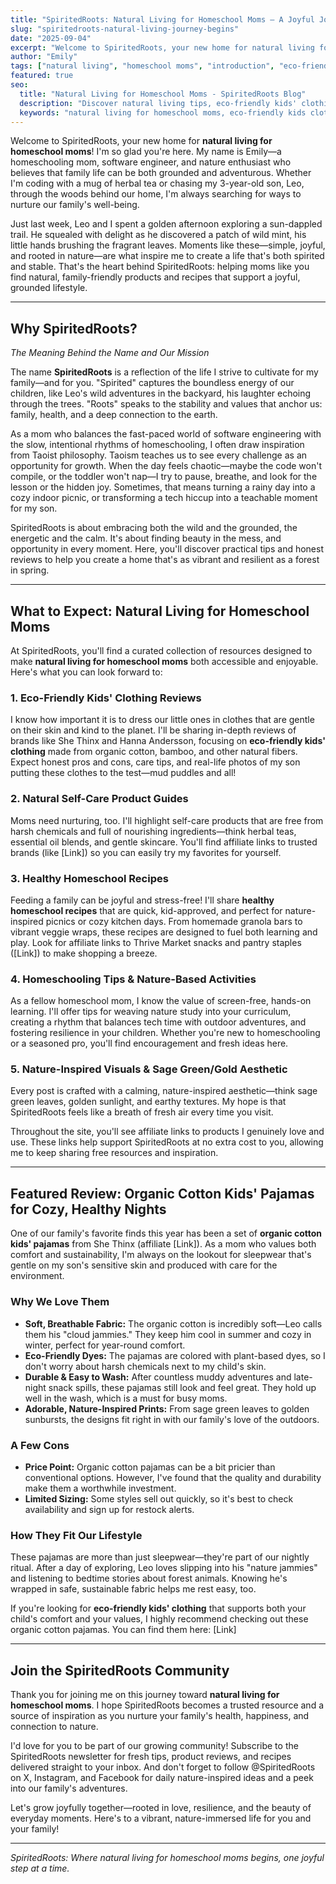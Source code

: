 ```yaml
---
title: "SpiritedRoots: Natural Living for Homeschool Moms – A Joyful Journey Begins"
slug: "spiritedroots-natural-living-journey-begins"
date: "2025-09-04"
excerpt: "Welcome to SpiritedRoots, your new home for natural living for homeschool moms! Join me as we explore eco-friendly products, healthy recipes, and joyful family living rooted in nature."
author: "Emily"
tags: ["natural living", "homeschool moms", "introduction", "eco-friendly", "healthy recipes"]
featured: true
seo:
  title: "Natural Living for Homeschool Moms - SpiritedRoots Blog"
  description: "Discover natural living tips, eco-friendly kids' clothing reviews, healthy homeschool recipes, and nature-based activities for homeschooling families."
  keywords: "natural living for homeschool moms, eco-friendly kids clothing, healthy homeschool recipes, nature-based learning"
---
```


Welcome to SpiritedRoots, your new home for **natural living for homeschool moms**! I'm so glad you're here. My name is Emily—a homeschooling mom, software engineer, and nature enthusiast who believes that family life can be both grounded and adventurous. Whether I'm coding with a mug of herbal tea or chasing my 3-year-old son, Leo, through the woods behind our home, I'm always searching for ways to nurture our family's well-being.

Just last week, Leo and I spent a golden afternoon exploring a sun-dappled trail. He squealed with delight as he discovered a patch of wild mint, his little hands brushing the fragrant leaves. Moments like these—simple, joyful, and rooted in nature—are what inspire me to create a life that's both spirited and stable. That's the heart behind SpiritedRoots: helping moms like you find natural, family-friendly products and recipes that support a joyful, grounded lifestyle.

---

## Why SpiritedRoots?  
*The Meaning Behind the Name and Our Mission*

The name **SpiritedRoots** is a reflection of the life I strive to cultivate for my family—and for you. "Spirited" captures the boundless energy of our children, like Leo's wild adventures in the backyard, his laughter echoing through the trees. "Roots" speaks to the stability and values that anchor us: family, health, and a deep connection to the earth.

As a mom who balances the fast-paced world of software engineering with the slow, intentional rhythms of homeschooling, I often draw inspiration from Taoist philosophy. Taoism teaches us to see every challenge as an opportunity for growth. When the day feels chaotic—maybe the code won't compile, or the toddler won't nap—I try to pause, breathe, and look for the lesson or the hidden joy. Sometimes, that means turning a rainy day into a cozy indoor picnic, or transforming a tech hiccup into a teachable moment for my son.

SpiritedRoots is about embracing both the wild and the grounded, the energetic and the calm. It's about finding beauty in the mess, and opportunity in every moment. Here, you'll discover practical tips and honest reviews to help you create a home that's as vibrant and resilient as a forest in spring.

---

## What to Expect: Natural Living for Homeschool Moms

At SpiritedRoots, you'll find a curated collection of resources designed to make **natural living for homeschool moms** both accessible and enjoyable. Here's what you can look forward to:

### 1. Eco-Friendly Kids' Clothing Reviews  
I know how important it is to dress our little ones in clothes that are gentle on their skin and kind to the planet. I'll be sharing in-depth reviews of brands like She Thinx and Hanna Andersson, focusing on **eco-friendly kids' clothing** made from organic cotton, bamboo, and other natural fibers. Expect honest pros and cons, care tips, and real-life photos of my son putting these clothes to the test—mud puddles and all!

### 2. Natural Self-Care Product Guides  
Moms need nurturing, too. I'll highlight self-care products that are free from harsh chemicals and full of nourishing ingredients—think herbal teas, essential oil blends, and gentle skincare. You'll find affiliate links to trusted brands (like [Link]) so you can easily try my favorites for yourself.

### 3. Healthy Homeschool Recipes  
Feeding a family can be joyful and stress-free! I'll share **healthy homeschool recipes** that are quick, kid-approved, and perfect for nature-inspired picnics or cozy kitchen days. From homemade granola bars to vibrant veggie wraps, these recipes are designed to fuel both learning and play. Look for affiliate links to Thrive Market snacks and pantry staples ([Link]) to make shopping a breeze.

### 4. Homeschooling Tips & Nature-Based Activities  
As a fellow homeschool mom, I know the value of screen-free, hands-on learning. I'll offer tips for weaving nature study into your curriculum, creating a rhythm that balances tech time with outdoor adventures, and fostering resilience in your children. Whether you're new to homeschooling or a seasoned pro, you'll find encouragement and fresh ideas here.

### 5. Nature-Inspired Visuals & Sage Green/Gold Aesthetic  
Every post is crafted with a calming, nature-inspired aesthetic—think sage green leaves, golden sunlight, and earthy textures. My hope is that SpiritedRoots feels like a breath of fresh air every time you visit.

Throughout the site, you'll see affiliate links to products I genuinely love and use. These links help support SpiritedRoots at no extra cost to you, allowing me to keep sharing free resources and inspiration.

---

## Featured Review: Organic Cotton Kids' Pajamas for Cozy, Healthy Nights

One of our family's favorite finds this year has been a set of **organic cotton kids' pajamas** from She Thinx (affiliate [Link]). As a mom who values both comfort and sustainability, I'm always on the lookout for sleepwear that's gentle on my son's sensitive skin and produced with care for the environment.

### Why We Love Them

- **Soft, Breathable Fabric:** The organic cotton is incredibly soft—Leo calls them his "cloud jammies." They keep him cool in summer and cozy in winter, perfect for year-round comfort.
- **Eco-Friendly Dyes:** The pajamas are colored with plant-based dyes, so I don't worry about harsh chemicals next to my child's skin.
- **Durable & Easy to Wash:** After countless muddy adventures and late-night snack spills, these pajamas still look and feel great. They hold up well in the wash, which is a must for busy moms.
- **Adorable, Nature-Inspired Prints:** From sage green leaves to golden sunbursts, the designs fit right in with our family's love of the outdoors.

### A Few Cons

- **Price Point:** Organic cotton pajamas can be a bit pricier than conventional options. However, I've found that the quality and durability make them a worthwhile investment.
- **Limited Sizing:** Some styles sell out quickly, so it's best to check availability and sign up for restock alerts.

### How They Fit Our Lifestyle

These pajamas are more than just sleepwear—they're part of our nightly ritual. After a day of exploring, Leo loves slipping into his "nature jammies" and listening to bedtime stories about forest animals. Knowing he's wrapped in safe, sustainable fabric helps me rest easy, too.

If you're looking for **eco-friendly kids' clothing** that supports both your child's comfort and your values, I highly recommend checking out these organic cotton pajamas. You can find them here: [Link]

---

## Join the SpiritedRoots Community

Thank you for joining me on this journey toward **natural living for homeschool moms**. I hope SpiritedRoots becomes a trusted resource and a source of inspiration as you nurture your family's health, happiness, and connection to nature.

I'd love for you to be part of our growing community! Subscribe to the SpiritedRoots newsletter for fresh tips, product reviews, and recipes delivered straight to your inbox. And don't forget to follow @SpiritedRoots on X, Instagram, and Facebook for daily nature-inspired ideas and a peek into our family's adventures.

Let's grow joyfully together—rooted in love, resilience, and the beauty of everyday moments. Here's to a vibrant, nature-immersed life for you and your family!

---

*SpiritedRoots: Where natural living for homeschool moms begins, one joyful step at a time.*
